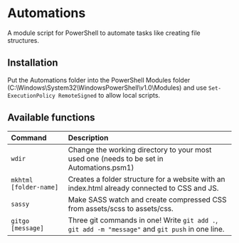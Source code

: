 # Automations
A module script for PowerShell to automate tasks like creating file structures.

## Installation
Put the Automations folder into the PowerShell Modules folder (C:\Windows\System32\WindowsPowerShell\v1.0\Modules\) and use `Set-ExecutionPolicy RemoteSigned` to allow local scripts.

## Available functions
| Command | Description |
| :--- | :--- |
| `wdir` | Change the working directory to your most used one (needs to be set in Automations.psm1) |
| `mkhtml [folder-name]` | Creates a folder structure for a website with an index.html already connected to CSS and JS. |
| `sassy` | Make SASS watch and create compressed CSS from assets/scss to assets/css. |
| `gitgo [message]` | Three git commands in one! Write `git add .`, `git add -m "message"` and `git push` in one line. |